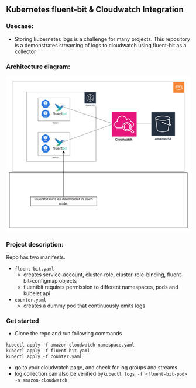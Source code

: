 ## Kubernetes fluent-bit & Cloudwatch Integration

### Usecase:

- Storing kubernetes logs is a challenge for many projects. This repository is a demonstrates streaming of logs to cloudwatch using fluent-bit as a collector

### Architecture diagram:

<img src="fluent-bit-architecture.png" alt="fluent-architecture" style="width:600px;"/>

### Project description:

Repo has two manifests.

- `fluent-bit.yaml`
  - creates service-account, cluster-role, cluster-role-binding, fluent-bit-configmap objects
  - fluentbit requires permission to different namespaces, pods and kubelet api
- `counter.yaml`
  - creates a dummy pod that continuously emits logs

### Get started

- Clone the repo and run following commands

```
kubectl apply -f amazon-cloudwatch-namespace.yaml
kubectl apply -f fluent-bit.yaml
kubectl apply -f counter.yaml
```

- go to your cloudwatch page, and check for log groups and streams
- log collection can also be verified by`kubectl logs -f <fluent-bit-pod>  -n amazon-cloudwatch`
